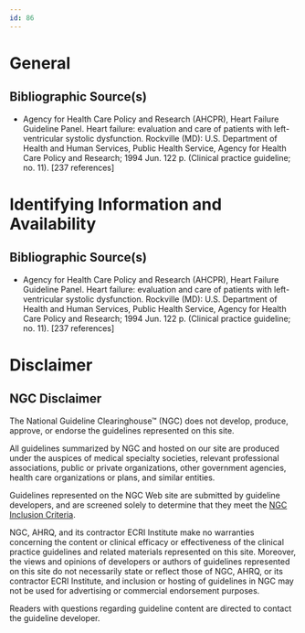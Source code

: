 ```yaml
---
id: 86
---
```


# General

## Bibliographic Source(s)

- Agency for Health Care Policy and Research (AHCPR), Heart Failure Guideline Panel. Heart failure: evaluation and care of patients with left-ventricular systolic dysfunction. Rockville (MD): U.S. Department of Health and Human Services, Public Health Service, Agency for Health Care Policy and Research; 1994 Jun. 122 p. (Clinical practice guideline; no. 11). [237 references]

# Identifying Information and Availability

## Bibliographic Source(s)

- Agency for Health Care Policy and Research (AHCPR), Heart Failure Guideline Panel. Heart failure: evaluation and care of patients with left-ventricular systolic dysfunction. Rockville (MD): U.S. Department of Health and Human Services, Public Health Service, Agency for Health Care Policy and Research; 1994 Jun. 122 p. (Clinical practice guideline; no. 11). [237 references]

# Disclaimer

## NGC Disclaimer

The National Guideline Clearinghouse™ (NGC) does not develop, produce, approve, or endorse the guidelines represented on this site.

All guidelines summarized by NGC and hosted on our site are produced under the auspices of medical specialty societies, relevant professional associations, public or private organizations, other government agencies, health care organizations or plans, and similar entities.

Guidelines represented on the NGC Web site are submitted by guideline developers, and are screened solely to determine that they meet the [NGC Inclusion Criteria](/help-and-about/summaries/inclusion-criteria).

NGC, AHRQ, and its contractor ECRI Institute make no warranties concerning the content or clinical efficacy or effectiveness of the clinical practice guidelines and related materials represented on this site. Moreover, the views and opinions of developers or authors of guidelines represented on this site do not necessarily state or reflect those of NGC, AHRQ, or its contractor ECRI Institute, and inclusion or hosting of guidelines in NGC may not be used for advertising or commercial endorsement purposes.

Readers with questions regarding guideline content are directed to contact the guideline developer.

